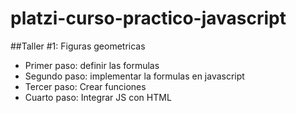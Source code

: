 # platzi-curso-practico-javascript

##Taller #1: Figuras geometricas

- Primer paso: definir las formulas 
- Segundo paso: implementar la formulas en javascript
- Tercer paso: Crear funciones
- Cuarto paso: Integrar JS con HTML